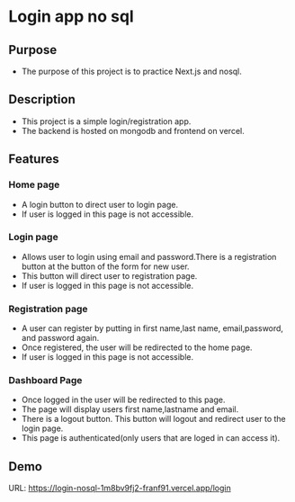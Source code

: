 # Login app no sql

## Purpose

- The purpose of this project is to practice Next.js and nosql.

## Description

- This project is a simple login/registration app.
- The backend is hosted on mongodb and frontend on vercel.


## Features

### Home page
- A login button to direct user to login page.
- If user is logged in this page is not accessible.
### Login page
- Allows user to login using email and password.There is a registration button at the button of the form for new user.
- This button will direct user to registration page.
- If user is logged in this page is not accessible.
### Registration page
- A user can register by putting in first name,last name, email,password, and password again.
- Once registered, the user will be redirected to the home page.
- If user is logged in this page is not accessible.
### Dashboard Page
- Once logged in the user will be redirected to this page.
- The page will display users first name,lastname and email.
- There is a logout button. This button will logout and redirect user to the login page.
- This page is authenticated(only users that are loged in can access it).


## Demo

URL: https://login-nosql-1m8bv9fj2-franf91.vercel.app/login
